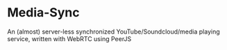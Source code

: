 Media-Sync
==========

An (almost) server-less synchronized YouTube/Soundcloud/media playing service, written with WebRTC using PeerJS
